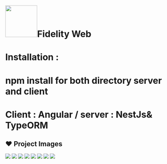 # <img src="https://user-images.githubusercontent.com/48072325/100456365-877e7d80-30c0-11eb-8582-843a40ec9f0c.png" weight="50" height="100" >Fidelity Web
 
# Installation : 
# npm install for both directory server and client 
# Client : Angular / server : NestJs& TypeORM 

## :heart: Project Images

<img src="https://user-images.githubusercontent.com/48072325/100867074-f16c9d80-3499-11eb-8d7e-1029184e4d6d.PNG" >
<img src="https://user-images.githubusercontent.com/48072325/100866802-7c996380-3499-11eb-96eb-e7f522103373.PNG" >
<img src="https://user-images.githubusercontent.com/48072325/100866822-815e1780-3499-11eb-8450-ee0089b2e182.PNG" >
<img src="https://user-images.githubusercontent.com/48072325/100866823-828f4480-3499-11eb-801c-2f46d8ec7600.PNG" >
<img src="https://user-images.githubusercontent.com/48072325/100866809-7e632700-3499-11eb-8131-df85af87547a.PNG" >
<img src="https://user-images.githubusercontent.com/48072325/100866813-7efbbd80-3499-11eb-95e8-dfcbb05627cb.PNG" >
<img src="https://user-images.githubusercontent.com/48072325/100866815-7f945400-3499-11eb-85db-04fb5c06f7a0.PNG" >
<img src="https://user-images.githubusercontent.com/48072325/100866818-80c58100-3499-11eb-93f1-1038c9333803.PNG" >
